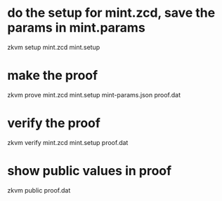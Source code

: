 # do the setup for mint.zcd, save the params in mint.params
zkvm setup mint.zcd mint.setup
# make the proof
zkvm prove mint.zcd mint.setup mint-params.json proof.dat
# verify the proof
zkvm verify mint.zcd mint.setup proof.dat
# show public values in proof
zkvm public proof.dat


